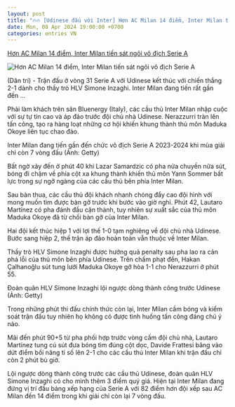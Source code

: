```yaml
---
layout: post
title: "🔥🔥 [Udinese đấu với Inter] Hơn AC Milan 14 điểm, Inter Milan tiến sát ngôi vô địch Serie A"
date: Mon, 08 Apr 2024 19:00:00 +0700
categories: entries VN
---
```

[Hơn AC Milan 14 điểm, Inter Milan tiến sát ngôi vô địch Serie A](https://dantri.com.vn/the-thao/hon-ac-milan-14-diem-inter-milan-tien-sat-ngoi-vo-dich-serie-a-20240409065325775.htm)

![Hơn AC Milan 14 điểm, Inter Milan tiến sát ngôi vô địch Serie A](https://cdnphoto.dantri.com.vn/O3O0-uXJ0MgkJk5n49NkIO_XXVY=/zoom/1200_630/2024/04/09/inter-milan-thang-kich-tinh-udinese-nho-ban-thang-phut-bu-gio-crop-1712620277695.jpeg)

(Dân trí) - Trận đấu ở vòng 31 Serie A với Udinese kết thúc với chiến thắng 2-1 dành cho thầy trò HLV Simone Inzaghi. Inter Milan đang tiến rất gần đến ...

Phải làm khách trên sân Bluenergy (Italy), các cầu thủ Inter Milan nhập cuộc với sự tự tin cao và áp đảo trước đội chủ nhà Udinese. Nerazzurri tràn lên tấn công, tạo ra hàng loạt những cơ hội khiến khung thành thủ môn Maduka Okoye liên tục chao đảo.

Inter Milan đang tiến gần đến chức vô địch Serie A 2023-2024 khi mùa giải chỉ còn 7 vòng đấu (Ảnh: Getty)

Bất ngờ xảy đến ở phút 40 khi Lazar Samardzic có pha nửa chuyền nửa sút, bóng đi chậm về phía cột xa khung thành khiến thủ môn Yann Sommer bất lực trong sự ngỡ ngàng của các cầu thủ bên phía Inter Milan.

Sau bàn thua, các cầu thủ đội khách nhanh chóng đẩy cao đội hình với mong muốn tìm được bàn gỡ trước khi bước vào giờ nghỉ. Phút 42, Lautaro Martínez có pha đánh đầu cận thành, tuy nhiên sự xuất sắc của thủ môn Maduka Okoye đã từ chối bàn gỡ của Inter Milan.

Hai đội kết thúc hiệp 1 với lợi thế 1-0 tạm nghiêng về đội chủ nhà Udinese. Bước sang hiệp 2, thế trận áp đảo hoàn toàn vẫn thuộc về Inter Milan.

Thầy trò HLV Simone Inzaghi được hưởng quả penalty sau pha lao ra cản phá lỗi của thủ môn bên phía Udinese. Trên chấm phạt đền, Hakan Çalhanoğlu sút tung lưới Maduka Okoye gỡ hòa 1-1 cho Nerazzurri ở phút 55.

Đoàn quân HLV Simone Inzaghi lội ngược dòng thành công trước Udinese (Ảnh: Getty)

Trong những phút thi đấu chính thức còn lại, Inter Milan cầm bóng và kiểm soát trận đấu tuy nhiên họ không có được tình huống tấn công đáng chú ý nào.

Mãi đến phút 90+5 từ pha phối hợp trước vòng cấm đội chủ nhà, Lautaro Martínez tung cú sút đưa bóng tìm đúng cột dọc, Davide Frattesi băng vào dứt điểm bồi nâng tỉ số lên 2-1 cho các cầu thủ Inter Milan khi trận đấu chỉ còn 2 phút bù giờ.

Lội ngược dòng thành công trước các cầu thủ Udinese, đoàn quân HLV Simone Inzaghi có cho mình thêm 3 điểm quý giá. Hiện tại Inter Milan đang đứng vị trí đầu bảng xếp hạng của Serie A với 82 điểm hơn đội xếp sau AC Milan đến 14 điểm trong khi giải chỉ còn lại 7 vòng đấu.

